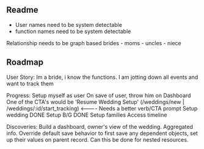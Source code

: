 ## Readme

- User names need to be system detectable
- function names need to be system detectable


Relationship needs to be graph based
brides - moms - uncles - niece


## Roadmap

User Story:
Im a bride, i know the functions. I am jotting down all events and want to track them

Progress:
  Setup myself as user
    On save of user, throw him on Dashboard
    One of the CTA's would be 'Resume Wedding Setup' (/weddings/new | /weddings/:id/start_tracking) <----
    Needs a better verb/CTA prompt
  Setup wedding DONE
  Setup B/G DONE
  Setup families
  Access timeline

Discoveries:
  Build a dashboard, owner's view of the wedding. Aggregated info.
  Override default save behavior to first save any dependent objects, set up their values on parent record. Can this be done for nested resources.
